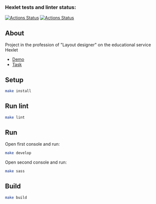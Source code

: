 ### Hexlet tests and linter status:
[![Actions Status](https://github.com/VadimFilimonov/layout-designer-project-lvl2/workflows/hexlet-check/badge.svg)](https://github.com/VadimFilimonov/layout-designer-project-lvl2/actions)
[![Actions Status](https://github.com/VadimFilimonov/layout-designer-project-lvl2/workflows/linter/badge.svg)](https://github.com/VadimFilimonov/layout-designer-project-lvl2/actions/workflows/linter.yml)

## About

Project in the profession of "Layout designer" on the educational service Hexlet

- [Demo](http://musical-box.surge.sh/)
- [Task](https://ru.hexlet.io/programs/layout-designer/projects/56)

## Setup

```sh
make install
```

## Run lint

```sh
make lint
```

## Run

Open first console and run:

```sh
make develop
```

Open second console and run:

```sh
make sass
```

## Build

```sh
make build
```
